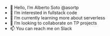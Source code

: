 - 👋 Hello, I’m Alberto Soto @asortp
- 👀 I’m interested in fullstack code
- 🌱 I’m currently learning more about serverless
- 💞️ I’m looking to collaborate on TP projects
- 📫 You can reach me on Slack

<!---
asortp/asortp is a ✨ special ✨ repository because its `README.md` (this file) appears on your GitHub profile.
You can click the Preview link to take a look at your changes.
--->
